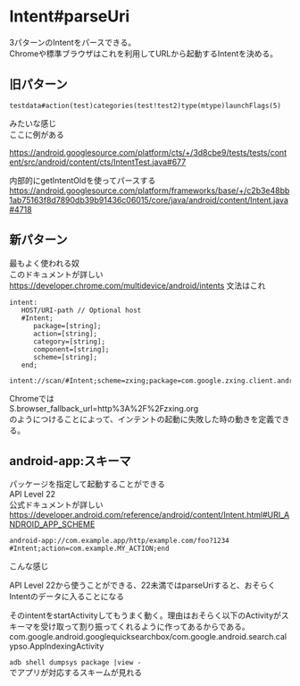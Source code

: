 # Intent#parseUri
3パターンのIntentをパースできる。  
Chromeや標準ブラウザはこれを利用してURLから起動するIntentを決める。

## 旧パターン

```
testdata#action(test)categories(test!test2)type(mtype)launchFlags(5)
```

みたいな感じ  
ここに例がある  

https://android.googlesource.com/platform/cts/+/3d8cbe9/tests/tests/content/src/android/content/cts/IntentTest.java#677

内部的にgetIntentOldを使ってパースする
https://android.googlesource.com/platform/frameworks/base/+/c2b3e48bb1ab75163f8d7890db39b91436c06015/core/java/android/content/Intent.java#4718

## 新パターン
最もよく使われる奴  
このドキュメントが詳しい  
https://developer.chrome.com/multidevice/android/intents
文法はこれ  

```
intent:
   HOST/URI-path // Optional host 
   #Intent; 
      package=[string]; 
      action=[string]; 
      category=[string]; 
      component=[string]; 
      scheme=[string]; 
   end; 
```


```
intent://scan/#Intent;scheme=zxing;package=com.google.zxing.client.android;end
```

Chromeでは  
S.browser_fallback_url=http%3A%2F%2Fzxing.org  
のようにつけることによって、インテントの起動に失敗した時の動きを定義できる。

## android-app:スキーマ
パッケージを指定して起動することができる  
API Level 22  
公式ドキュメントが詳しい  
https://developer.android.com/reference/android/content/Intent.html#URI_ANDROID_APP_SCHEME

```
android-app://com.example.app/http/example.com/foo?1234
#Intent;action=com.example.MY_ACTION;end
```

こんな感じ

API Level 22から使うことができる、22未満ではparseUriすると、おそらくIntentのデータに入ることになる  

そのintentをstartActivityしてもうまく動く。理由はおそらく以下のActivityがスキーマを受け取って割り振ってくれるように作ってあるからである。  
com.google.android.googlequicksearchbox/com.google.android.search.calypso.AppIndexingActivity


`adb shell dumpsys package |view -`  
でアプリが対応するスキームが見れる